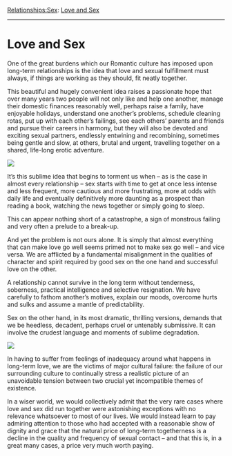 [Relationships:](https://www.theschooloflife.com/thebookoflife/category/relationships/)[Sex](https://www.theschooloflife.com/thebookoflife/category/relationships/sex/): [Love and Sex](https://www.theschooloflife.com/thebookoflife/love-and-sex/)

* * *

# Love and Sex

One of the great burdens which our Romantic culture has imposed upon long-term relationships is the idea that love and sexual fulfillment must always, if things are working as they should, fit neatly together.

This beautiful and hugely convenient idea raises a passionate hope that over many years two people will not only like and help one another, manage their domestic finances reasonably well, perhaps raise a family, have enjoyable holidays, understand one another’s problems, schedule cleaning rotas, put up with each other’s failings, see each others’ parents and friends and pursue their careers in harmony, but they will also be devoted and exciting sexual partners, endlessly entwining and recombining, sometimes being gentle and slow, at others, brutal and urgent, travelling together on a shared, life-long erotic adventure.

![](https://www.theschooloflife.com/thebookoflife/wp-content/uploads/2017/04/Ci%C4%85gli%C5%84ski_Symbolic_dance.jpg)

It’s this sublime idea that begins to torment us when – as is the case in almost every relationship – sex starts with time to get at once less intense and less frequent, more cautious and more frustrating, more at odds with daily life and eventually definitively more daunting as a prospect than reading a book, watching the news together or simply going to sleep.

This can appear nothing short of a catastrophe, a sign of monstrous failing and very often a prelude to a break-up.

And yet the problem is not ours alone. It is simply that almost everything that can make love go well seems primed not to make sex go well – and vice versa. We are afflicted by a fundamental misalignment in the qualities of character and spirit required by good sex on the one hand and successful love on the other.

A relationship cannot survive in the long term without tenderness, soberness, practical intelligence and selective resignation. We have carefully to fathom another’s motives, explain our moods, overcome hurts and sulks and assume a mantle of predictability.

Sex on the other hand, in its most dramatic, thrilling versions, demands that we be heedless, decadent, perhaps cruel or untenably submissive. It can involve the crudest language and moments of sublime degradation.

![](http://ordrupgaard.dk/wp-content/uploads/2015/10/Vilhelm-Hammersh%C3%B8i-Interi%C3%B8r-med-klaver-Strandgade-30-1901-18WH.jpg)

In having to suffer from feelings of inadequacy around what happens in long-term love, we are the victims of major cultural failure: the failure of our surrounding culture to continually stress a realistic picture of an unavoidable tension between two crucial yet incompatible themes of existence.

In a wiser world, we would collectively admit that the very rare cases where love and sex did run together were astonishing exceptions with no relevance whatsoever to most of our lives. We would instead learn to pay admiring attention to those who had accepted with a reasonable show of dignity and grace that the natural price of long-term togetherness is a decline in the quality and frequency of sexual contact – and that this is, in a great many cases, a price very much worth paying.
